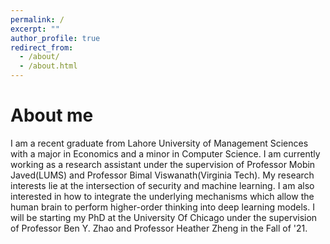 ```yaml
---
permalink: /
excerpt: ""
author_profile: true
redirect_from: 
  - /about/
  - /about.html
---
```

<h1>About me</h1>
I am a recent graduate from Lahore University of Management Sciences with a major in Economics and a minor in Computer Science. I am currently working as a research assistant under the supervision of Professor Mobin Javed(LUMS) and Professor Bimal Viswanath(Virginia Tech). My research interests lie at the intersection of security and machine learning. I am also interested in how to integrate the underlying mechanisms which allow the human brain to perform higher-order thinking into deep learning models. I will be starting my PhD at the University Of Chicago under the supervision of Professor Ben Y. Zhao and Professor Heather Zheng in the Fall of '21.



